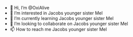 - 👋 Hi, I’m @OxiAlive
- 👀 I’m interested in Jacobs younger sister Mel
- 🌱 I’m currently learning Jacobs younger sister Mel
- 💞️ I’m looking to collaborate on Jacobs younger sister Mel
- 📫 How to reach me Jacobs younger sister Mel

<!---
OxiAlive/OxiAlive is a ✨ special ✨ repository because its `README.md` (this file) appears on your GitHub profile.
You can click the Preview link to take a look at your changes.
--->
